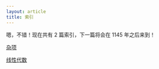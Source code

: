 ```yaml
---
layout: article
title: 索引
---
```

嗯，不错！现在共有 $2$ 篇索引，下一篇将会在 $1145$ 年之后来到！

[杂项](https://qiuuu1504.github.io/indexxx/zaxiang)

[线性代数](https://qiuuu1504.github.io/indexxx/xianxingdaishu)
